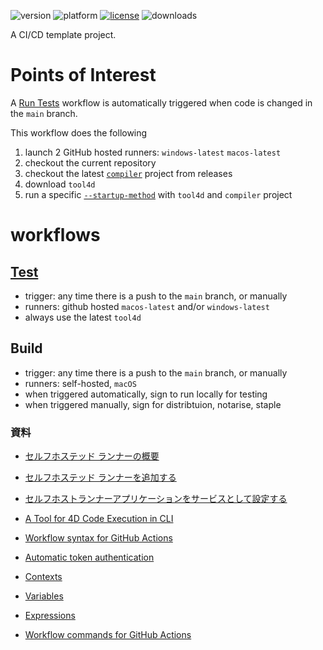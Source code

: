 ![version](https://img.shields.io/badge/version-20%2B-E23089)
![platform](https://img.shields.io/static/v1?label=platform&message=mac-intel%20|%20mac-arm%20|%20win-64&color=blue)
[![license](https://img.shields.io/github/license/miyako/4d-topic-cicd)](LICENSE)
![downloads](https://img.shields.io/github/downloads/miyako/4d-topic-cicd/total)

A CI/CD template project.

# Points of Interest

A [Run Tests](https://github.com/miyako/4d-topic-cicd/blob/main/.github/workflows/run-tests.yml) workflow is automatically triggered when code is changed in the `main` branch. 

This workflow does the following

1. launch 2 GitHub hosted runners: `windows-latest` `macos-latest`
2. checkout the current repository
3. checkout the latest [`compiler`](https://github.com/miyako/4d-class-compiler) project from releases
4. download `tool4d`
5. run a specific [`--startup-method`](https://developer.4d.com/docs/Admin/cli/#launch-a-4d-application) with `tool4d` and `compiler` project 



# workflows

## [Test](https://github.com/miyako/4d-topic-cicd/blob/main/.github/workflows/test.yml)

* trigger: any time there is a push to the `main` branch, or manually
* runners: github hosted `macos-latest` and/or `windows-latest`
* always use the latest `tool4d`

## Build 

* trigger: any time there is a push to the `main` branch, or manually
* runners: self-hosted, `macOS`
* when triggered automatically, sign to run locally for testing
* when triggered manually, sign for distribtuion, notarise, staple

### 資料

* [セルフホステッド ランナーの概要](https://docs.github.com/ja/actions/hosting-your-own-runners/managing-self-hosted-runners/about-self-hosted-runners)
* [セルフホステッド ランナーを追加する](https://docs.github.com/ja/actions/hosting-your-own-runners/managing-self-hosted-runners/adding-self-hosted-runners)
* [セルフホストランナーアプリケーションをサービスとして設定する](https://docs.github.com/ja/actions/hosting-your-own-runners/managing-self-hosted-runners/configuring-the-self-hosted-runner-application-as-a-service?platform=mac)

* [A Tool for 4D Code Execution in CLI](https://blog.4d.com/a-tool-for-4d-code-execution-in-cli/)

* [Workflow syntax for GitHub Actions](https://docs.github.com/en/actions/using-workflows/workflow-syntax-for-github-actions#jobsjob_idif)
* [Automatic token authentication](https://docs.github.com/en/actions/security-guides/automatic-token-authentication)
* [Contexts](https://docs.github.com/en/actions/learn-github-actions/contexts)
* [Variables](https://docs.github.com/en/actions/learn-github-actions/variables)
* [Expressions](https://docs.github.com/en/actions/learn-github-actions/expressions)
* [Workflow commands for GitHub Actions](https://docs.github.com/en/actions/using-workflows/workflow-commands-for-github-actions#environment-files)
